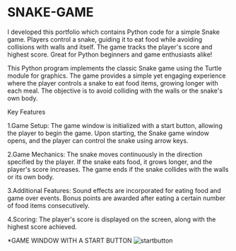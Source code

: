 # SNAKE-GAME
I developed this portfolio which contains Python code for a simple Snake game. Players control a snake, guiding it to eat food while avoiding collisions with walls and itself. The game tracks the player's score and highest score. Great for Python beginners and game enthusiasts alike!

This Python program implements the classic Snake game using the Turtle module for graphics. The game provides a simple yet engaging experience where the player controls a snake to eat food items, growing longer with each meal. The objective is to avoid colliding with the walls or the snake's own body.

Key Features


1.Game Setup:
The game window is initialized with a start button, allowing the player to begin the game.
Upon starting, the Snake game window opens, and the player can control the snake using arrow keys.


2.Game Mechanics:
The snake moves continuously in the direction specified by the player.
If the snake eats food, it grows longer, and the player's score increases.
The game ends if the snake collides with the walls or its own body.


3.Additional Features:
Sound effects are incorporated for eating food and game over events.
Bonus points are awarded after eating a certain number of food items consecutively.


4.Scoring:
The player's score is displayed on the screen, along with the highest score achieved.

*GAME WINDOW WITH A START BUTTON
![startbutton](https://github.com/chnavya123/SNAKE-GAME/assets/166832728/fc11ce54-dc94-4ebd-ab40-941930001d11)
